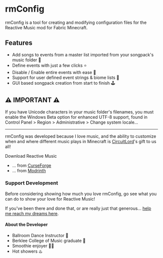 # rmConfig
rmConfig is a tool for creating and modifying configuration files for the Reactive Music mod for Fabric Minecraft.

## Features
- Add songs to events from a master list imported from your songpack's music folder 🎵
- Define events with just a few clicks ⭐
- Disable / Enable entire events with ease 💃
- Support for user defined event strings & biome lists 🌴
- GUI based songpack creation from start to finish 🕹️

⚠️ **IMPORTANT** ⚠️
---
If you have Unicode characters in your music folder's filenames, you must enable the Windows Beta option for enhanced UTF-8 support, found in Control Panel > Region > Administrative > Change system locale...

---

rmConfig was developed because I love music, and the ability to customize when and where different music plays in Minecraft is [CircuitLord](https://github.com/CircuitLord)'s gift to us all!

Download Reactive Music
- ... from [CurseForge](https://www.curseforge.com/minecraft/mc-mods/reactive-music)
- ... from [Modrinth](https://modrinth.com/mod/reactive-music/versions)

### Support Development
Before considering showing how much you love rmConfig, go see what you can do to show your love for Reactive Music!

If you've been there and done that, or are really just that generous... [help me reach my dreams here](https://ko-fi.com/rocamocha).

#### About the Developer
- Ballroom Dance Instructor 💃
- Berklee College of Music graduate 🎵
- Smoothie enjoyer 🍋‍🟩
- Hot showers ♨️